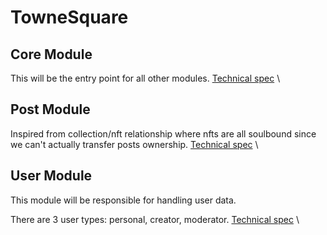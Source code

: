 # TowneSquare

## Core Module

This will be the entry point for all other modules.
[Technical spec](/Users/maclay/Code/smart-contract/doc/core.md) \

## Post Module

Inspired from collection/nft relationship where nfts are all soulbound since we can't actually transfer posts ownership.
[Technical spec](/Users/maclay/Code/smart-contract/doc/post.md) \

## User Module

This module will be responsible for handling user data.

There are 3 user types: personal, creator, moderator.
[Technical spec](/Users/maclay/Code/smart-contract/doc/user.md) \
